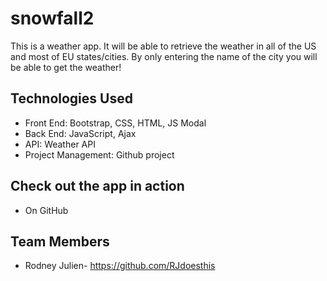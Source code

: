 # snowfall2

This is a weather app. It will be able to retrieve the weather in all of the US and most of EU states/cities.
By only entering the name of the city you will be able to get the weather!

## Technologies Used

- Front End: Bootstrap, CSS, HTML, JS Modal
- Back End: JavaScript, Ajax
- API: Weather API
- Project Management: Github project

## Check out the app in action

- On GitHub


## Team Members

- Rodney Julien-  https://github.com/RJdoesthis
